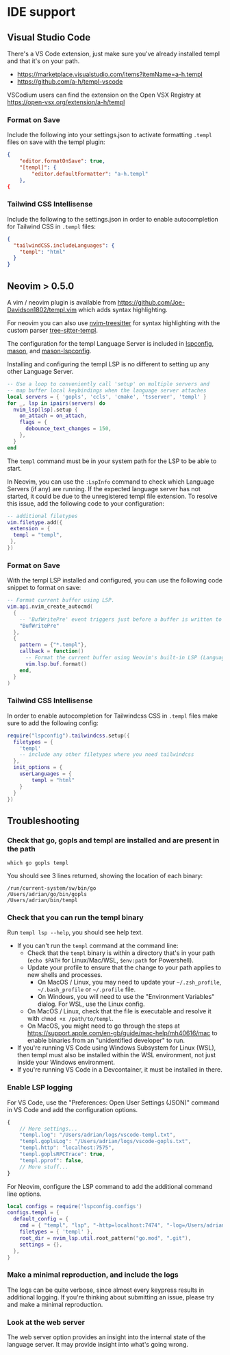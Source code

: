 # IDE support

## Visual Studio Code

There's a VS Code extension, just make sure you've already installed templ and that it's on your path.

- <https://marketplace.visualstudio.com/items?itemName=a-h.templ>
- <https://github.com/a-h/templ-vscode>

VSCodium users can find the extension on the Open VSX Registry at <https://open-vsx.org/extension/a-h/templ>

### Format on Save

Include the following into your settings.json to activate formatting `.templ` files on save with the
templ plugin:

```json
{
    "editor.formatOnSave": true,
    "[templ]": {
        "editor.defaultFormatter": "a-h.templ"
    },
{
```

### Tailwind CSS Intellisense

Include the following to the settings.json in order to enable autocompletion for Tailwind CSS in `.templ` files:

```json
{
  "tailwindCSS.includeLanguages": {
    "templ": "html"
  }
}
```

## Neovim &gt; 0.5.0

A vim / neovim plugin is available from <https://github.com/Joe-Davidson1802/templ.vim> which adds syntax highlighting.

For neovim you can also use [nvim-treesitter](https://github.com/nvim-treesitter/nvim-treesitter) for syntax highlighting with the custom parser [tree-sitter-templ](https://github.com/vrischmann/tree-sitter-templ).

The configuration for the templ Language Server is included in [lspconfig](https://github.com/neovim/nvim-lspconfig), [mason](https://github.com/williamboman/mason.nvim),
and [mason-lspconfig](https://github.com/williamboman/mason-lspconfig.nvim).

Installing and configuring the templ LSP is no different to setting up any other Language Server.

```lua
-- Use a loop to conveniently call 'setup' on multiple servers and
-- map buffer local keybindings when the language server attaches
local servers = { 'gopls', 'ccls', 'cmake', 'tsserver', 'templ' }
for _, lsp in ipairs(servers) do
  nvim_lsp[lsp].setup {
    on_attach = on_attach,
    flags = {
      debounce_text_changes = 150,
    },
  }
end
```

The `templ` command must be in your system path for the LSP to be able to start.

In Neovim, you can use the `:LspInfo` command to check which Language Servers (if any) are running. If the expected language server has not started, it could be due to the unregistered templ file extension. To resolve this issue, add the following code to your configuration:

```lua
-- additional filetypes
vim.filetype.add({
 extension = {
  templ = "templ",
 },
})
```

### Format on Save

With the templ LSP installed and configured, you can use the following code snippet to format on save:


```lua
-- Format current buffer using LSP.
vim.api.nvim_create_autocmd(
  {
    -- 'BufWritePre' event triggers just before a buffer is written to file.
    "BufWritePre"
  },
  {
    pattern = {"*.templ"},
    callback = function()
      -- Format the current buffer using Neovim's built-in LSP (Language Server Protocol).
      vim.lsp.buf.format()
    end,
  }
)
```

### Tailwind CSS Intellisense

In order to enable autocompletion for Tailwindcss CSS in `.templ` files make sure to add the following config:

```lua
require("lspconfig").tailwindcss.setup({
  filetypes = {
    'templ'
    -- include any other filetypes where you need tailwindcss
  },
  init_options = {
    userLanguages = {
        templ = "html"
    }
  }
})
```

## Troubleshooting

### Check that go, gopls and templ are installed and are present in the path

```shell
which go gopls templ
```

You should see 3 lines returned, showing the location of each binary:

```
/run/current-system/sw/bin/go
/Users/adrian/go/bin/gopls
/Users/adrian/bin/templ
```

### Check that you can run the templ binary

Run `templ lsp --help`, you should see help text.

* If you can't run the `templ` command at the command line:
  * Check that the `templ` binary is within a directory that's in your path (`echo $PATH` for Linux/Mac/WSL, `$env:path` for Powershell).
  * Update your profile to ensure that the change to your path applies to new shells and processes.
    * On MacOS / Linux, you may need to update your `~/.zsh_profile`, `~/.bash_profile` or `~/.profile` file.
    * On Windows, you will need to use the "Environment Variables" dialog. For WSL, use the Linux config.
  * On MacOS / Linux, check that the file is executable and resolve it with `chmod +x /path/to/templ`.
  * On MacOS, you might need to go through the steps at https://support.apple.com/en-gb/guide/mac-help/mh40616/mac to enable binaries from an "unidentified developer" to run.
* If you're running VS Code using Windows Subsystem for Linux (WSL), then templ must also be installed within the WSL environment, not just inside your Windows environment.
* If you're running VS Code in a Devcontainer, it must be installed in there.


### Enable LSP logging

For VS Code, use the "Preferences: Open User Settings (JSON)" command in VS Code and add the configuration options.

```js
{
    // More settings...
    "templ.log": "/Users/adrian/logs/vscode-templ.txt",
    "templ.goplsLog": "/Users/adrian/logs/vscode-gopls.txt",
    "templ.http": "localhost:7575",
    "templ.goplsRPCTrace": true,
    "templ.pprof": false,
    // More stuff...
}
```

For Neovim, configure the LSP command to add the additional command line options.

```lua
local configs = require('lspconfig.configs')
configs.templ = {
  default_config = {
    cmd = { "templ", "lsp", "-http=localhost:7474", "-log=/Users/adrian/templ.log" },
    filetypes = { 'templ' },
    root_dir = nvim_lsp.util.root_pattern("go.mod", ".git"),
    settings = {},
  },
}
```

### Make a minimal reproduction, and include the logs

The logs can be quite verbose, since almost every keypress results in additional logging. If you're thinking about submitting an issue, please try and make a minimal reproduction.

### Look at the web server

The web server option provides an insight into the internal state of the language server. It may provide insight into what's going wrong.
